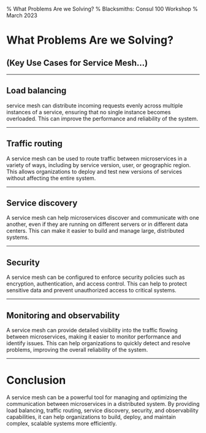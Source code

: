 % What Problems Are we Solving?
% Blacksmiths: Consul 100 Workshop
% March 2023


# What Problems Are we Solving?
## (Key Use Cases for Service Mesh...)

---

## Load balancing

service mesh can distribute incoming requests evenly across multiple instances of a service, ensuring that no single instance becomes overloaded. This can improve the performance and reliability of the system.

---

## Traffic routing

A service mesh can be used to route traffic between microservices in a variety of ways, including by service version, user, or geographic region. This allows organizations to deploy and test new versions of services without affecting the entire system.

---

## Service discovery

A service mesh can help microservices discover and communicate with one another, even if they are running on different servers or in different data centers. This can make it easier to build and manage large, distributed systems.

---

## Security

A service mesh can be configured to enforce security policies such as encryption, authentication, and access control. This can help to protect sensitive data and prevent unauthorized access to critical systems.

---

## Monitoring and observability

A service mesh can provide detailed visibility into the traffic flowing between microservices, making it easier to monitor performance and identify issues. This can help organizations to quickly detect and resolve problems, improving the overall reliability of the system.

---

# Conclusion

A service mesh can be a powerful tool for managing and optimizing the communication between microservices in a distributed system. By providing load balancing, traffic routing, service discovery, security, and observability capabilities, it can help organizations to build, deploy, and maintain complex, scalable systems more efficiently.

